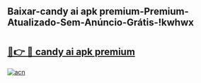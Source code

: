 
## Baixar-candy ai apk premium-Premium-Atualizado-Sem-Anúncio-Grátis-!kwhwx

# <h2><a href="https://andorid.site?title=candy_ai_apk_premium&ref=27">🔗👉 🔴 candy ai apk premium</a></h2>

[![acn](https://github.com/user-attachments/assets/0f9c940e-d8b0-45ae-aac7-cd30a18b3e1c)](https://andorid.site?title=candy_ai_apk_premium&ref=27)

